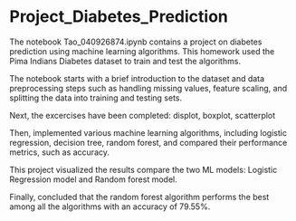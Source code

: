 # Project_Diabetes_Prediction

The notebook Tao_040926874.ipynb contains a project on diabetes prediction using machine learning algorithms.
This homework used the Pima Indians Diabetes dataset to train and test the algorithms.

The notebook starts with a brief introduction to the dataset and data preprocessing steps such as handling missing values, feature scaling, and splitting the data into training and testing sets.

Next, the excercises have been completed: displot, boxplot, scatterplot 

Then, implemented various machine learning algorithms, including logistic regression, decision tree, random forest, and compared their performance metrics, such as accuracy.

This project visualized the results compare the two ML models: Logistic Regression model and Random forest model.

Finally,  concluded that the random forest algorithm performs the best among all the algorithms with an accuracy of 79.55%.
